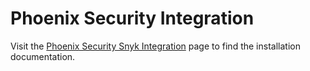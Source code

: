 # Phoenix Security Integration

Visit the [Phoenix Security Snyk Integration](https://kb.phoenix.security/?ht_kb=snyk-integration) page to find the installation documentation.
